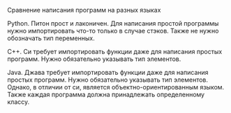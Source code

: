 Сравнение написания программ на разных языках

Python. Питон прост и лаконичен. Для написания простой программы нужно импортировать что-то только в случае стэков. Также не нужно обозначать тип переменных.

C++. Си требует импортировать функции даже для написания простых программ. Нужно обязательно указывать тип элементов.

Java. Джава требует импортировать функции даже для написания простых программ. Нужно обязательно указывать тип элементов. Однако, в отличии от си, является объектно-ориентированным языком. Также каждая программа должна принадлежать определенному классу.
